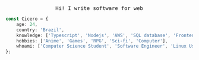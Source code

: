 <samp>

  <p align="center">Hi! I write software for web</p>

</samp>

```typescript
const Cicero = {
    age: 24,
    country: 'Brazil',
    knowledge: ['Typescript', 'Nodejs', 'AWS', 'SQL database', 'Frontend', 'Backend'],
    hobbies: ['Anime', 'Games', 'RPG', 'Sci-fi', 'Computer'],
    whoami: ['Computer Science Student', 'Software Engineer', 'Linux User']
};
```
